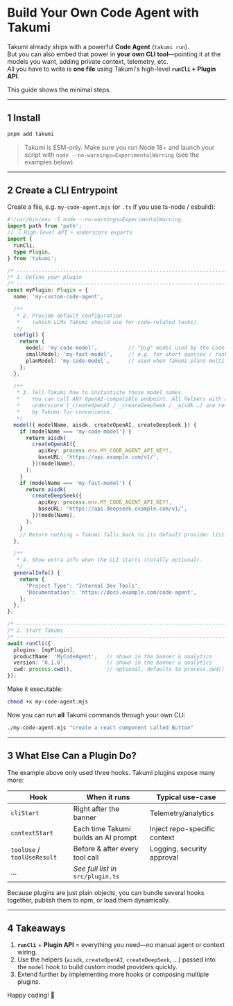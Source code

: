 # Build Your Own **Code Agent** with Takumi

Takumi already ships with a powerful **Code Agent** (`takumi run`).  
But you can also embed that power in **your own CLI tool**—pointing it at the models you want, adding private context, telemetry, etc.  
All you have to write is **one file** using Takumi's high-level **`runCli` + Plugin API**.

This guide shows the minimal steps.

---
## 1  Install

```bash
pnpm add takumi
```

> Takumi is ESM-only. Make sure you run Node 18+ and launch your script with `node --no-warnings=ExperimentalWarning` (see the examples below).

---
## 2  Create a CLI Entrypoint

Create a file, e.g. `my-code-agent.mjs` (or `.ts` if you use ts-node / esbuild):

```ts
#!/usr/bin/env -S node --no-warnings=ExperimentalWarning
import path from 'path';
// 👇 High-level API + underscore exports
import {
  runCli,
  type Plugin,
} from 'takumi';

/* -------------------------------------------------------------------------- */
/* 1. Define your plugin                                                      */
/* -------------------------------------------------------------------------- */
const myPlugin: Plugin = {
  name: 'my-custom-code-agent',

  /**
   * 2. Provide default configuration
   *    (which LLMs Takumi should use for code-related tasks).
   */
  config() {
    return {
      model: 'my-code-model',          // "big" model used by the Code Agent
      smallModel: 'my-fast-model',     // e.g. for short queries / ranking
      planModel: 'my-code-model',      // used when Takumi plans multi-step tasks
    };
  },

  /**
   * 3. Tell Takumi how to instantiate those model names.
   *    You can call ANY OpenAI-compatible endpoint. All helpers with a leading
   *    underscore (_createOpenAI / _createDeepSeek / _aisdk …) are re-exported
   *    by Takumi for convenience.
   */
  model({ modelName, aisdk, createOpenAI, createDeepSeek }) {
    if (modelName === 'my-code-model') {
      return aisdk(
        createOpenAI({
          apiKey: process.env.MY_CODE_AGENT_API_KEY!,
          baseURL: 'https://api.example.com/v1/',
        })(modelName),
      );
    }
    if (modelName === 'my-fast-model') {
      return aisdk(
        createDeepSeek({
          apiKey: process.env.MY_CODE_AGENT_API_KEY!,
          baseURL: 'https://api.deepseek.example.com/v1/',
        })(modelName),
      );
    }
    // Return nothing → Takumi falls back to its default provider list.
  },

  /**
   * 4. Show extra info when the CLI starts (totally optional).
   */
  generalInfo() {
    return {
      'Project Type': 'Internal Dev Tools',
      'Documentation': 'https://docs.example.com/code-agent',
    };
  },
};

/* -------------------------------------------------------------------------- */
/* 2. Start Takumi                                                            */
/* -------------------------------------------------------------------------- */
await runCli({
  plugins: [myPlugin],
  productName: 'MyCodeAgent',   // shown in the banner & analytics
  version: '0.1.0',             // shown in the banner & analytics
  cwd: process.cwd(),           // optional, defaults to process.cwd()
});
```

Make it executable:

```bash
chmod +x my-code-agent.mjs
```

Now you can run **all** Takumi commands through your own CLI:

```bash
./my-code-agent.mjs "create a react component called Button"
```

---
## 3  What Else Can a Plugin Do?

The example above only used three hooks. Takumi plugins expose many more:

| Hook            | When it runs | Typical use-case |
| --------------- | ----------- | ---------------- |
| `cliStart`      | Right after the banner         |  Telemetry/analytics |
| `contextStart`  | Each time Takumi builds an AI prompt | Inject repo-specific context |
| `toolUse` / `toolUseResult` | Before & after every tool call | Logging, security approval |
| …               | *See full list in* `src/plugin.ts` |

Because plugins are just plain objects, you can bundle several hooks together, publish them to npm, or load them dynamically.

---
## 4  Takeaways

1. **`runCli`** + **Plugin API** = everything you need—no manual agent or context wiring.
2. Use the helpers (`aisdk`, `createOpenAI`, `createDeepSeek`, …) passed into the `model` hook to build custom model providers quickly.
3. Extend further by implementing more hooks or composing multiple plugins.

Happy coding! 🎉
